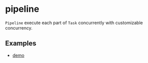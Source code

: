 # pipeline

`Pipeline` execute each part of `Task` concurrently with customizable concurrency.

## Examples

 - [demo](https://github.com/nooberfsh/pipeline/blob/master/examples/demo.rs)

